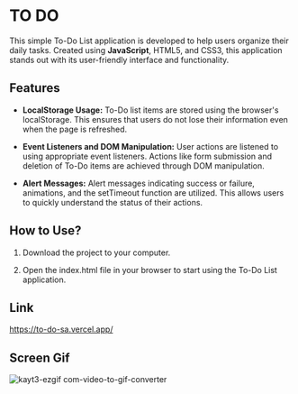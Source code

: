 # TO DO

This simple To-Do List application is developed to help users organize their daily tasks. Created using **JavaScript**, HTML5, and CSS3, this application stands out with its user-friendly interface and functionality.

## Features

* **LocalStorage Usage:**
To-Do list items are stored using the browser's localStorage. This ensures that users do not lose their information even when the page is refreshed.

* **Event Listeners and DOM Manipulation:**
User actions are listened to using appropriate event listeners. Actions like form submission and deletion of To-Do items are achieved through DOM manipulation.

* **Alert Messages:**
Alert messages indicating success or failure, animations, and the setTimeout function are utilized. This allows users to quickly understand the status of their actions.

## How to Use?

1. Download the project to your computer.
   
3. Open the index.html file in your browser to start using the To-Do List application.

## Link

https://to-do-sa.vercel.app/

## Screen Gif

![kayt3-ezgif com-video-to-gif-converter](https://github.com/serhatakhan/ToDo/assets/147662915/88084b00-4471-4447-9dc2-d86b1f2b44c8)

